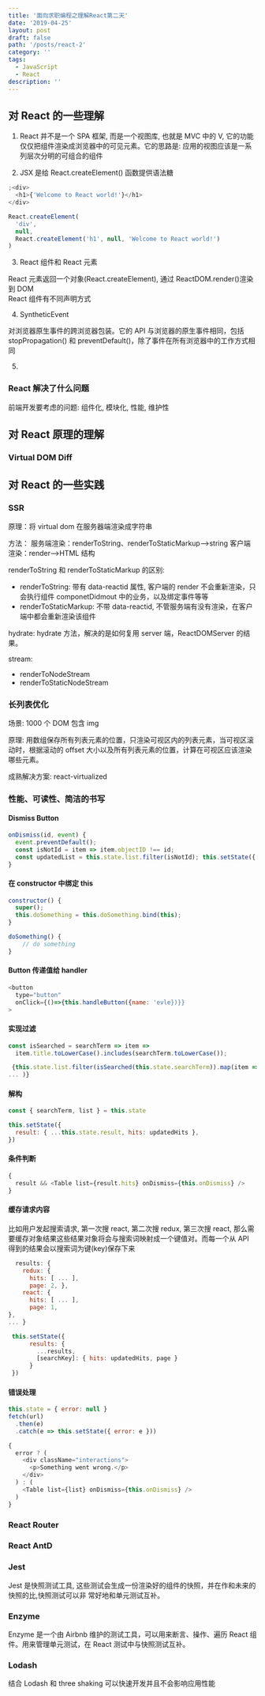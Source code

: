 ```yaml
---
title: '面向求职编程之理解React第二天'
date: '2019-04-25'
layout: post
draft: false
path: '/posts/react-2'
category: ''
tags:
  - JavaScript
  - React
description: ''
---
```


## 对 React 的一些理解

1. React 并不是一个 SPA 框架, 而是一个视图库, 也就是 MVC 中的 V, 它的功能仅仅把组件渲染成浏览器中的可见元素。它的思路是: 应用的视图应该是一系列层次分明的可组合的组件

2. JSX 是给 React.createElement() 函数提供语法糖

```javascript
;<div>
  <h1>{'Welcome to React world!'}</h1>
</div>

React.createElement(
  'div',
  null,
  React.createElement('h1', null, 'Welcome to React world!')
)
```

3. React 组件和 React 元素

React 元素返回一个对象(React.createElement), 通过 ReactDOM.render()渲染到 DOM  
React 组件有不同声明方式

4. SyntheticEvent

对浏览器原生事件的跨浏览器包装。它的 API 与浏览器的原生事件相同，包括 stopPropagation() 和 preventDefault()，除了事件在所有浏览器中的工作方式相同

5.

### React 解决了什么问题

前端开发要考虑的问题: 组件化, 模块化, 性能, 维护性

## 对 React 原理的理解

### Virtual DOM Diff

## 对 React 的一些实践

### SSR

原理：将 virtual dom 在服务器端渲染成字符串

方法：
服务端渲染：renderToString、renderToStaticMarkup——>string
客户端渲染：render——>HTML 结构

renderToString 和 renderToStaticMarkup 的区别:

- renderToString: 带有 data-reactid 属性, 客户端的 render 不会重新渲染，只会执行组件 componetDidmout 中的业务，以及绑定事件等等
- renderToStaticMarkup: 不带 data-reactid, 不管服务端有没有渲染，在客户端中都会重新渲染该组件

hydrate:
hydrate 方法，解决的是如何复用 server 端，ReactDOMServer 的结果。

stream:

- renderToNodeStream
- renderToStaticNodeStream

### 长列表优化

场景: 1000 个 DOM 包含 img

原理: 用数组保存所有列表元素的位置，只渲染可视区内的列表元素，当可视区滚动时，根据滚动的 offset 大小以及所有列表元素的位置，计算在可视区应该渲染哪些元素。

成熟解决方案: react-virtualized

### 性能、可读性、简洁的书写

#### Dismiss Button

```javascript
onDismiss(id, event) {
  event.preventDefault();
  const isNotId = item => item.objectID !== id;
  const updatedList = this.state.list.filter(isNotId); this.setState({ list: updatedList });
}
```

#### 在 constructor 中绑定 this

```javascript
constructor() {
  super();
  this.doSomething = this.doSomething.bind(this);
}

doSomething() {
    // do something
}
```

#### Button 传递值给 handler

```javascript
<button
  type="button"
  onClick={()=>{this.handleButton({name: 'evle})}}
>
```

#### 实现过滤

```javascript
const isSearched = searchTerm => item =>
  item.title.toLowerCase().includes(searchTerm.toLowerCase());

 {this.state.list.filter(isSearched(this.state.searchTerm)).map(item =>
... )}
```

#### 解构

```javascript
const { searchTerm, list } = this.state

this.setState({
  result: { ...this.state.result, hits: updatedHits },
})
```

#### 条件判断

```javascript
{
  result && <Table list={result.hits} onDismiss={this.onDismiss} />
}
```

#### 缓存请求内容

比如用户发起搜索请求, 第一次搜 react, 第二次搜 redux, 第三次搜 react, 那么需要缓存对象结果这些结果对象将会与搜索词映射成一个键值对。而每一个从 API 得到的结果会以搜索词为键(key)保存下来

```javascript
  results: {
    redux: {
      hits: [ ... ],
      page: 2, },
    react: {
      hits: [ ... ],
      page: 1,
},
... }

 this.setState({
      results: {
        ...results,
        [searchKey]: { hits: updatedHits, page }
      }
 })
```

#### 错误处理

```javascript
this.state = { error: null }
fetch(url)
  .then(e)
  .catch(e => this.setState({ error: e }))

{
  error ? (
    <div className="interactions">
      <p>Something went wrong.</p>
    </div>
  ) : (
    <Table list={list} onDismiss={this.onDismiss} />
  )
}
```

### React Router

### React AntD

### Jest

Jest 是快照测试工具, 这些测试会生成一份渲染好的组件的快照，并在作和未来的快照的比,快照测试可以非 常好地和单元测试互补。

### Enzyme

Enzyme 是一个由 Airbnb 维护的测试工具，可以用来断言、操作、遍历 React 组件。用来管理单元测试，在 React 测试中与快照测试互补。

### Lodash

结合 Lodash 和 three shaking 可以快速开发并且不会影响应用性能
